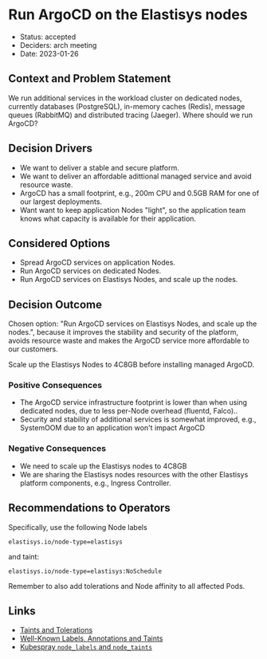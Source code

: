 # Run ArgoCD on the Elastisys nodes

* Status: accepted
* Deciders: arch meeting
* Date: 2023-01-26

## Context and Problem Statement

We run additional services in the workload cluster on dedicated nodes, currently databases (PostgreSQL), in-memory caches (Redis), message queues (RabbitMQ) and distributed tracing (Jaeger).
Where should we run ArgoCD?

## Decision Drivers

* We want to deliver a stable and secure platform.
* We want to deliver an affordable adittional managed service and avoid resource waste.
* ArgoCD has a small footprint, e.g., 200m CPU and 0.5GB RAM for one of our largest deployments.
* Want want to keep application Nodes "light", so the application team knows what capacity is available for their application.

## Considered Options

* Spread ArgoCD services on application Nodes.
* Run ArgoCD services on dedicated Nodes.
* Run ArgoCD services on Elastisys Nodes, and scale up the nodes.

## Decision Outcome

Chosen option: "Run ArgoCD services on Elastisys Nodes, and scale up the nodes.",  because it improves the stability and security of the platform, avoids resource waste and makes the ArgoCD service more affordable to our customers.

Scale up the Elastisys Nodes to 4C8GB before installing managed ArgoCD.

### Positive Consequences

* The ArgoCD service infrastructure footprint is lower than when using dedicated nodes, due to less per-Node overhead (fluentd, Falco)..
* Security and stability of additional services is somewhat improved, e.g., SystemOOM due to an application won't impact ArgoCD

### Negative Consequences

* We need to scale up the Elastisys nodes to 4C8GB
* We are sharing the Elastisys nodes resources with the other Elastisys platform components, e.g., Ingress Controller.

## Recommendations to Operators

Specifically, use the following Node labels

```
elastisys.io/node-type=elastisys
```

and taint:

```
elastisys.io/node-type=elastisys:NoSchedule
```

Remember to also add tolerations and Node affinity to all affected Pods.

## Links

* [Taints and Tolerations](https://kubernetes.io/docs/concepts/scheduling-eviction/taint-and-toleration/)
* [Well-Known Labels, Annotations and Taints](https://kubernetes.io/docs/reference/labels-annotations-taints/)
* [Kubespray `node_labels` and `node_taints`](https://github.com/kubernetes-sigs/kubespray/blob/master/docs/vars.md#other-service-variables)
